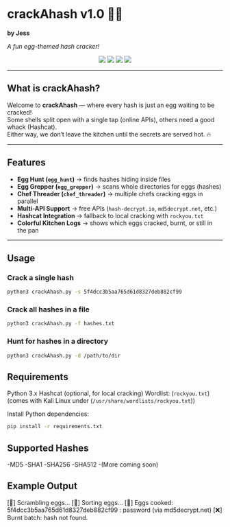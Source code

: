 # crackAhash v1.0 🥚🍳  
**by Jess**  

_A fun egg-themed hash cracker!_  

<p align="center">
  <img src="https://img.shields.io/badge/version-1.0-green.svg" />
  <img src="https://img.shields.io/badge/python-3.x-blue.svg" />
  <img src="https://img.shields.io/badge/license-MIT-yellow.svg" />
  <img src="https://img.shields.io/badge/status-active-brightgreen.svg" />
</p>


---

## What is crackAhash?

Welcome to **crackAhash** — where every hash is just an egg waiting to be cracked!  
Some shells split open with a single tap (online APIs), others need a good whack (Hashcat).  
Either way, we don’t leave the kitchen until the secrets are served hot. 🔥

---

## Features

- **Egg Hunt (`egg_hunt`)** → finds hashes hiding inside files  
- **Egg Grepper (`egg_grepper`)** → scans whole directories for eggs (hashes)  
- **Chef Threader (`chef_threader`)** → multiple chefs cracking eggs in parallel  
- **Multi-API Support** → free APIs (`hash-decrypt.io`, `md5decrypt.net`, etc.)  
- **Hashcat Integration** → fallback to local cracking with `rockyou.txt`  
- **Colorful Kitchen Logs** → shows which eggs cracked, burnt, or still in the pan  

---

## Usage

### Crack a single hash
```bash
python3 crackAhash.py -s 5f4dcc3b5aa765d61d8327deb882cf99
```
### Crack all hashes in a file
```bash
python3 crackAhash.py -f hashes.txt
```
### Hunt for hashes in a directory
```bash
python3 crackAhash.py -d /path/to/dir
```
## Requirements

Python 3.x
Hashcat (optional, for local cracking)
Wordlist: (`rockyou.txt`) (comes with Kali Linux under (`/usr/share/wordlists/rockyou.txt`))

Install Python dependencies:
```bash
pip install -r requirements.txt
```
## Supported Hashes

-MD5
-SHA1
-SHA256
-SHA512
-(More coming soon)

## Example Output
[🥚] Scrambling eggs...
[🥄] Sorting eggs...
[🍳] Eggs cooked: 5f4dcc3b5aa765d61d8327deb882cf99 : password (via md5decrypt.net)
[❌] Burnt batch: hash not found.



